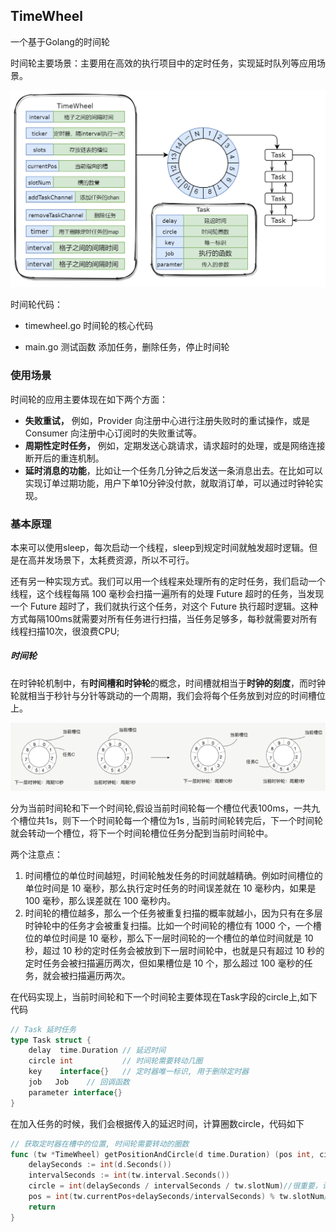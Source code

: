 ## TimeWheel

 一个基于Golang的时间轮

时间轮主要场景：主要用在高效的执行项目中的定时任务，实现延时队列等应用场景。

<img src="assets/timewheel.png" alt="timewheel" style="zoom:60%;" />

时间轮代码：

* timewheel.go 时间轮的核心代码

*  main.go  测试函数 添加任务，删除任务，停止时间轮

### 使用场景

时间轮的应用主要体现在如下两个方面：

- **失败重试，** 例如，Provider 向注册中心进行注册失败时的重试操作，或是 Consumer 向注册中心订阅时的失败重试等。
- **周期性定时任务，** 例如，定期发送心跳请求，请求超时的处理，或是网络连接断开后的重连机制。
- **延时消息的功能**，比如让一个任务几分钟之后发送一条消息出去。在比如可以实现订单过期功能，用户下单10分钟没付款，就取消订单，可以通过时钟轮实现。

### 基本原理

本来可以使用sleep，每次启动一个线程，sleep到规定时间就触发超时逻辑。但是在高并发场景下，太耗费资源，所以不可行。

还有另一种实现方式。我们可以用一个线程来处理所有的定时任务，我们启动一个线程，这个线程每隔 100 毫秒会扫描一遍所有的处理 Future 超时的任务，当发现一个 Future 超时了，我们就执行这个任务，对这个 Future 执行超时逻辑。这种方式每隔100ms就需要对所有任务进行扫描，当任务足够多，每秒就需要对所有线程扫描10次，很浪费CPU;

##### 时间轮

在时钟轮机制中，有**时间槽和时钟轮**的概念，时间槽就相当于**时钟的刻度**，而时钟轮就相当于秒针与分针等跳动的一个周期，我们会将每个任务放到对应的时间槽位上。

<img src="assets/时间轮跳转示意图.png" alt="时间轮跳转示意图" style="zoom:67%;" />

分为当前时间轮和下一个时间轮,假设当前时间轮每一个槽位代表100ms，一共九个槽位共1s，则下一个时间轮每一个槽位为1s , 当前时间轮转完后，下一个时间轮就会转动一个槽位，将下一个时间轮槽位任务分配到当前时间轮中。

两个注意点：

1. 时间槽位的单位时间越短，时间轮触发任务的时间就越精确。例如时间槽位的单位时间是 10 毫秒，那么执行定时任务的时间误差就在 10 毫秒内，如果是 100 毫秒，那么误差就在 100 毫秒内。
2. 时间轮的槽位越多，那么一个任务被重复扫描的概率就越小，因为只有在多层时钟轮中的任务才会被重复扫描。比如一个时间轮的槽位有 1000 个，一个槽位的单位时间是 10 毫秒，那么下一层时间轮的一个槽位的单位时间就是 10 秒，超过 10 秒的定时任务会被放到下一层时间轮中，也就是只有超过 10 秒的定时任务会被扫描遍历两次，但如果槽位是 10 个，那么超过 100 毫秒的任务，就会被扫描遍历两次。

在代码实现上，当前时间轮和下一个时间轮主要体现在Task字段的circle上,如下代码

```go
// Task 延时任务
type Task struct {
	delay  time.Duration // 延迟时间
	circle int           // 时间轮需要转动几圈
	key    interface{}   // 定时器唯一标识, 用于删除定时器
	job   Job    // 回调函数
	parameter interface{}
}
```

在加入任务的时候，我们会根据传入的延迟时间，计算圈数circle，代码如下

```go
// 获取定时器在槽中的位置, 时间轮需要转动的圈数
func (tw *TimeWheel) getPositionAndCircle(d time.Duration) (pos int, circle int) {
	delaySeconds := int(d.Seconds())
	intervalSeconds := int(tw.interval.Seconds())
	circle = int(delaySeconds / intervalSeconds / tw.slotNum)//很重要，计算圈数
	pos = int(tw.currentPos+delaySeconds/intervalSeconds) % tw.slotNum//计算所在圈的位置pos
	return
}
```

